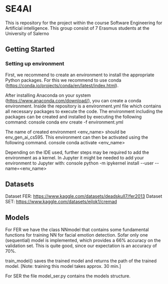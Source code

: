 # SE4AI
This is repository for the project within the course Software Engineering for Artificial intelligence. This group consist of 7 Erasmus students at the University of Salerno

## Getting Started

### Setting up environment
First, we recommend to create an environment to install the appropriate Python packages. For this we recommend to use conda (https://conda.io/projects/conda/en/latest/index.html). 

After installing Anaconda on your system (https://www.anaconda.com/download/), you can create a conda environment. Inside the repository is a environment.yml file which contains all necessary packages to execute the code. The environment including the packages can be created and installed by executing the following command: 
console
conda env create -f environment.yml
 

The name of created environment <env_name> should be env_gen_ai_cs595. This environment can then be activated using the following command. 
console
conda activate <env_name>
 

Depending on the IDE used, further steps may be required to add the environment as a kernel. In Jupyter it might be needed to add your environment to Jupyter with:
console
python -m ipykernel install --user --name=<env_name>


## Datasets

Dataset FER: https://www.kaggle.com/datasets/deadskull7/fer2013
Dataset SET: https://www.kaggle.com/datasets/ejlok1/cremad

  
## Models

For FER we have the class NNmodel that contains some fundamental functions for training NN for facial emotion detection. 
Sofar only one (sequential) model is implemented, which provides a 66% accuracy on the validation set. This is 
quite good, since our expectation is an accuracy of 70%. 

train_model() saves the trained model and returns the path of the trained model.
[Note: training this model takes approx. 30 min.]
  
For SER the file model_ser.py contains the models structure.

